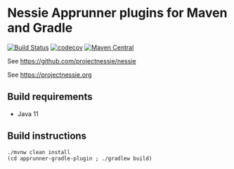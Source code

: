 # Nessie Apprunner plugins for Maven and Gradle

[![Build Status](https://github.com/snazy/nessie-apprunner/actions/workflows/ci.yml/badge.svg)](https://github.com/snazy/nessie-apprunner/actions/workflows/ci.yml)
[![codecov](https://codecov.io/gh/projectnessie/nessie-apprunner/branch/main/graph/badge.svg?token=xyz)](https://codecov.io/gh/projectnessie/nessie-apprunner)
[![Maven Central](https://img.shields.io/maven-central/v/org.projectnessie.nessie-apprunner/nessie-apprunner-parent)](https://search.maven.org/artifact/org.projectnessie.nessie-apprunner/nessie-apprunner-parent)

See https://github.com/projectnessie/nessie

See https://projectnessie.org

## Build requirements

* Java 11

## Build instructions

```basb
./mvnw clean install
(cd apprunner-gradle-plugin ; ./gradlew build)
```
